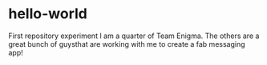 # hello-world
First repository experiment
I am a quarter of Team Enigma. The others are a great bunch of guysthat are working with me to create a fab messaging app!
